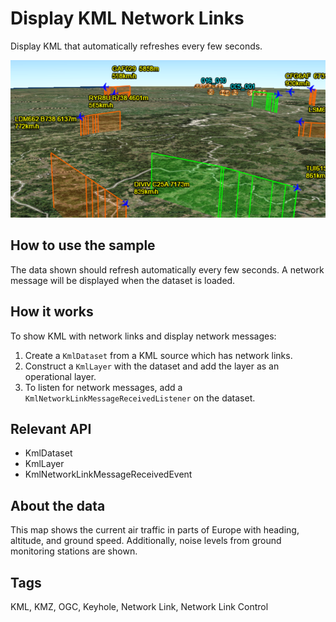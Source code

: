 # Display KML Network Links

Display KML that automatically refreshes every few seconds.

![](DisplayKMLNetworkLinks.png)

## How to use the sample

The data shown should refresh automatically every few seconds. A network message will be displayed when the dataset is loaded.

## How it works

To show KML with network links and display network messages:


  1. Create a `KmlDataset` from a KML source which has network links.
  2. Construct a `KmlLayer` with the dataset and add the layer as an operational layer.
  3. To listen for network messages, add a `KmlNetworkLinkMessageReceivedListener` on the dataset.


## Relevant API


*   KmlDataset
*   KmlLayer
*   KmlNetworkLinkMessageReceivedEvent


## About the data

This map shows the current air traffic in parts of Europe with heading, altitude, and ground speed. Additionally, noise levels from ground monitoring stations are shown.

## Tags

KML, KMZ, OGC, Keyhole, Network Link, Network Link Control